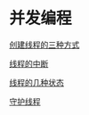 # 并发编程

[创建线程的三种方式](./subfile/_1创建线程的三种方式.md)

[线程的中断](./subfile/_2线程的中断.md)

[线程的几种状态](./subfile/_3线程的几种状态.md)

[守护线程](./subfile/_4守护线程.md)

